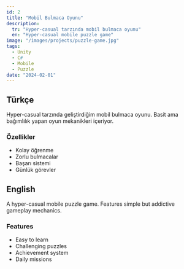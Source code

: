 ```yaml
---
id: 2
title: "Mobil Bulmaca Oyunu"
description:
  tr: "Hyper-casual tarzında mobil bulmaca oyunu"
  en: "Hyper-casual mobile puzzle game"
image: "/images/projects/puzzle-game.jpg"
tags:
  - Unity
  - C#
  - Mobile
  - Puzzle
date: "2024-02-01"
---
```


## Türkçe
Hyper-casual tarzında geliştirdiğim mobil bulmaca oyunu. Basit ama bağımlılık yapan oyun mekanikleri içeriyor.

### Özellikler
- Kolay öğrenme
- Zorlu bulmacalar
- Başarı sistemi
- Günlük görevler

## English
A hyper-casual mobile puzzle game. Features simple but addictive gameplay mechanics.

### Features
- Easy to learn
- Challenging puzzles
- Achievement system
- Daily missions 